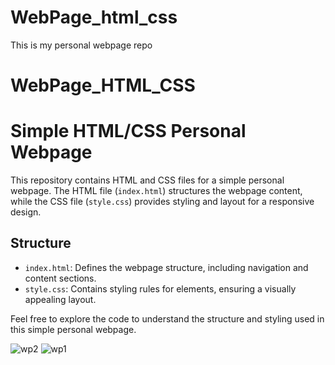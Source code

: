 
# WebPage_html_css
This is my personal webpage repo

# WebPage_HTML_CSS


# Simple HTML/CSS Personal Webpage

This repository contains HTML and CSS files for a simple personal webpage. 
The HTML file (`index.html`) structures the webpage content, while the CSS file (`style.css`) provides styling and layout for a responsive design.

## Structure

- `index.html`: Defines the webpage structure, including navigation and content sections.
- `style.css`: Contains styling rules for elements, ensuring a visually appealing layout.

Feel free to explore the code to understand the structure and styling used in this simple personal webpage.


![wp2](https://github.com/Keerthi-mogilipuri26/WebPage_html_css/assets/140138540/4a577ec9-4006-46f9-874e-c4004c20be57)
![wp1](https://github.com/Keerthi-mogilipuri26/WebPage_html_css/assets/140138540/c08a4dad-d4ef-49e5-9cde-22c9f0831de3)
